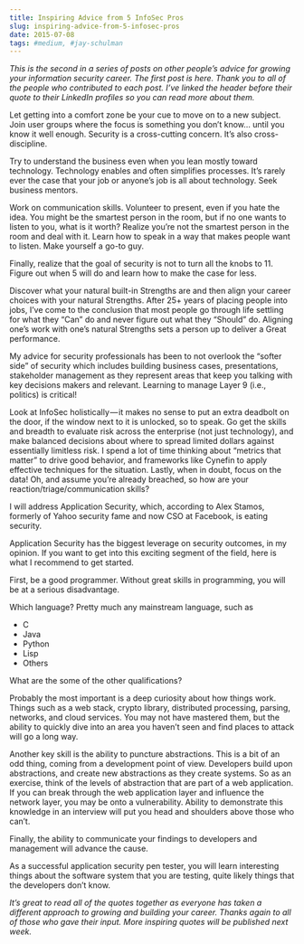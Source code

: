 ```yaml
---
title: Inspiring Advice from 5 InfoSec Pros
slug: inspiring-advice-from-5-infosec-pros
date: 2015-07-08
tags: #medium, #jay-schulman
---
```


*This is the second in a series of posts on other people’s advice for growing your information security career. The first post is here. Thank you to all of the people who contributed to each post. I’ve linked the header before their quote to their LinkedIn profiles so you can read more about them.*

Let getting into a comfort zone be your cue to move on to a new subject. Join user groups where the focus is something you don’t know… until you know it well enough. Security is a cross-cutting concern. It’s also cross-discipline.

Try to understand the business even when you lean mostly toward technology. Technology enables and often simplifies processes. It’s rarely ever the case that your job or anyone’s job is all about technology. Seek business mentors.

Work on communication skills. Volunteer to present, even if you hate the idea. You might be the smartest person in the room, but if no one wants to listen to you, what is it worth? Realize you’re not the smartest person in the room and deal with it. Learn how to speak in a way that makes people want to listen. Make yourself a go-to guy.

Finally, realize that the goal of security is not to turn all the knobs to 11. Figure out when 5 will do and learn how to make the case for less.

Discover what your natural built-in Strengths are and then align your career choices with your natural Strengths. After 25+ years of placing people into jobs, I’ve come to the conclusion that most people go through life settling for what they “Can” do and never figure out what they “Should” do. Aligning one’s work with one’s natural Strengths sets a person up to deliver a Great performance.

My advice for security professionals has been to not overlook the “softer side” of security which includes building business cases, presentations, stakeholder management as they represent areas that keep you talking with key decisions makers and relevant. Learning to manage Layer 9 (i.e., politics) is critical!

Look at InfoSec holistically — it makes no sense to put an extra deadbolt on the door, if the window next to it is unlocked, so to speak. Go get the skills and breadth to evaluate risk across the enterprise (not just technology), and make balanced decisions about where to spread limited dollars against essentially limitless risk. I spend a lot of time thinking about “metrics that matter” to drive good behavior, and frameworks like Cynefin to apply effective techniques for the situation. Lastly, when in doubt, focus on the data! Oh, and assume you’re already breached, so how are your reaction/triage/communication skills?

I will address Application Security, which, according to Alex Stamos, formerly of Yahoo security fame and now CSO at Facebook, is eating security.

Application Security has the biggest leverage on security outcomes, in my opinion. If you want to get into this exciting segment of the field, here is what I recommend to get started.

First, be a good programmer. Without great skills in programming, you will be at a serious disadvantage.

Which language? Pretty much any mainstream language, such as

- C
- Java
- Python
- Lisp
- Others

What are the some of the other qualifications?

Probably the most important is a deep curiosity about how things work. Things such as a web stack, crypto library, distributed processing, parsing, networks, and cloud services. You may not have mastered them, but the ability to quickly dive into an area you haven’t seen and find places to attack will go a long way.

Another key skill is the ability to puncture abstractions. This is a bit of an odd thing, coming from a development point of view. Developers build upon abstractions, and create new abstractions as they create systems. So as an exercise, think of the levels of abstraction that are part of a web application. If you can break through the web application layer and influence the network layer, you may be onto a vulnerability. Ability to demonstrate this knowledge in an interview will put you head and shoulders above those who can’t.

Finally, the ability to communicate your findings to developers and management will advance the cause.

As a successful application security pen tester, you will learn interesting things about the software system that you are testing, quite likely things that the developers don’t know.

*It’s great to read all of the quotes together as everyone has taken a different approach to growing and building your career. Thanks again to all of those who gave their input. More inspiring quotes will be published next week.*
